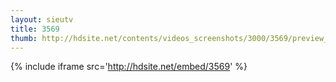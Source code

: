 ```yaml
---
layout: sieutv
title: 3569
thumb: http://hdsite.net/contents/videos_screenshots/3000/3569/preview_360p.mp4.jpg
---
```

{% include iframe src='http://hdsite.net/embed/3569' %}
 
